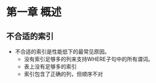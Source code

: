 # 第一章 概述
## 不合适的索引
* 不合适的索引是性能低下的最常见原因。
  * 没有索引足够多的列来支持WHERE子句中的所有谓词。
  * 表上没有足够多的索引
  * 索引包含了正确的列，但顺序不对